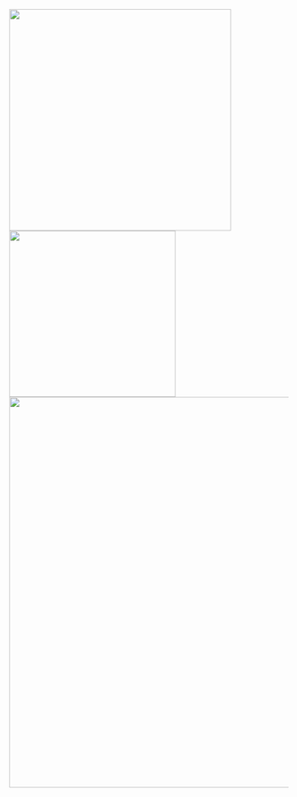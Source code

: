 <a href="https://github.com/anuraghazra/github-readme-stats">
  <img width=400 align="center" src="https://github-readme-stats.vercel.app/api?username=xmfcx&show_icons=true&show=reviews,discussions_started,discussions_answered,prs_merged,prs_merged_percentage&title_color=ffffff&text_color=ffffff&icon_color=ffffff&bg_color=0,ff00aa,ffd500" />
</a>
<a href="https://github.com/anuraghazra/convoychat">
  <img width=300 align="center" src="https://github-readme-stats.vercel.app/api/top-langs/?username=xmfcx&layout=compact&hide=fortran,html,makefile" />
</a>

<a href="https://github.com/anuraghazra/convoychat">
  <img width=705 align="center" src="http://github-profile-summary-cards.vercel.app/api/cards/profile-details?username=xmfcx&theme=omni" />
</a>
